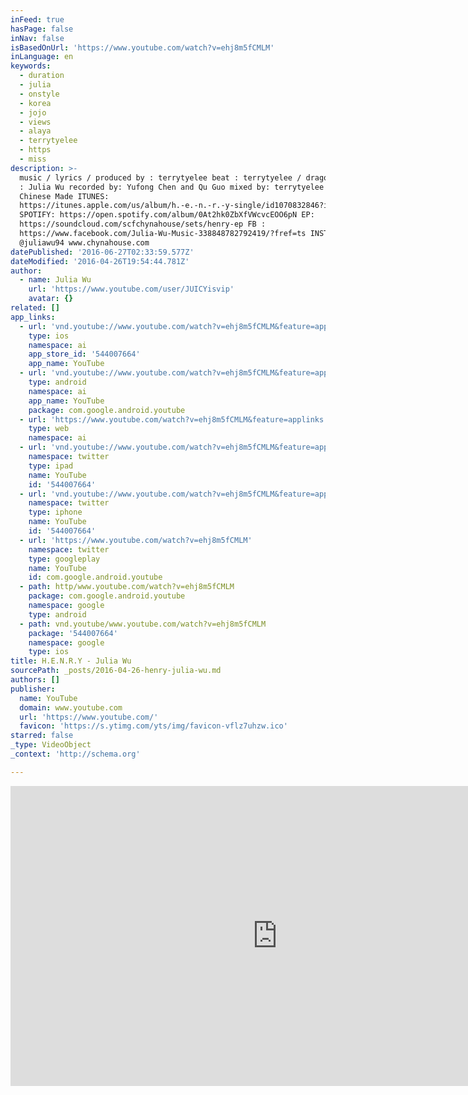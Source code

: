 ```yaml
---
inFeed: true
hasPage: false
inNav: false
isBasedOnUrl: 'https://www.youtube.com/watch?v=ehj8m5fCMLM'
inLanguage: en
keywords:
  - duration
  - julia
  - onstyle
  - korea
  - jojo
  - views
  - alaya
  - terrytyelee
  - https
  - miss
description: >-
  music / lyrics / produced by : terrytyelee beat : terrytyelee / dragon vocals
  : Julia Wu recorded by: Yufong Chen and Qu Guo mixed by: terrytyelee 100%
  Chinese Made ITUNES:
  https://itunes.apple.com/us/album/h.-e.-n.-r.-y-single/id1070832846?ign-mpt=uo%3D4
  SPOTIFY: https://open.spotify.com/album/0At2hk0ZbXfVWcvcEOO6pN EP:
  https://soundcloud.com/scfchynahouse/sets/henry-ep FB :
  https://www.facebook.com/Julia-Wu-Music-338848782792419/?fref=ts INSTA:
  @juliawu94 www.chynahouse.com
datePublished: '2016-06-27T02:33:59.577Z'
dateModified: '2016-04-26T19:54:44.781Z'
author:
  - name: Julia Wu
    url: 'https://www.youtube.com/user/JUICYisvip'
    avatar: {}
related: []
app_links:
  - url: 'vnd.youtube://www.youtube.com/watch?v=ehj8m5fCMLM&feature=applinks'
    type: ios
    namespace: ai
    app_store_id: '544007664'
    app_name: YouTube
  - url: 'vnd.youtube://www.youtube.com/watch?v=ehj8m5fCMLM&feature=applinks'
    type: android
    namespace: ai
    app_name: YouTube
    package: com.google.android.youtube
  - url: 'https://www.youtube.com/watch?v=ehj8m5fCMLM&feature=applinks'
    type: web
    namespace: ai
  - url: 'vnd.youtube://www.youtube.com/watch?v=ehj8m5fCMLM&feature=applinks'
    namespace: twitter
    type: ipad
    name: YouTube
    id: '544007664'
  - url: 'vnd.youtube://www.youtube.com/watch?v=ehj8m5fCMLM&feature=applinks'
    namespace: twitter
    type: iphone
    name: YouTube
    id: '544007664'
  - url: 'https://www.youtube.com/watch?v=ehj8m5fCMLM'
    namespace: twitter
    type: googleplay
    name: YouTube
    id: com.google.android.youtube
  - path: http/www.youtube.com/watch?v=ehj8m5fCMLM
    package: com.google.android.youtube
    namespace: google
    type: android
  - path: vnd.youtube/www.youtube.com/watch?v=ehj8m5fCMLM
    package: '544007664'
    namespace: google
    type: ios
title: H.E.N.R.Y - Julia Wu
sourcePath: _posts/2016-04-26-henry-julia-wu.md
authors: []
publisher:
  name: YouTube
  domain: www.youtube.com
  url: 'https://www.youtube.com/'
  favicon: 'https://s.ytimg.com/yts/img/favicon-vflz7uhzw.ico'
starred: false
_type: VideoObject
_context: 'http://schema.org'

---
```

<iframe src="https://cdn.embedly.com/widgets/media.html?src=https%3A%2F%2Fwww.youtube.com%2Fembed%2Fehj8m5fCMLM%3Ffeature%3Doembed&amp;url=https%3A%2F%2Fwww.youtube.com%2Fwatch%3Fv%3Dehj8m5fCMLM&amp;image=https%3A%2F%2Fi.ytimg.com%2Fvi%2Fehj8m5fCMLM%2Fhqdefault.jpg&amp;key=b7d04c9b404c499eba89ee7072e1c4f7&amp;type=text%2Fhtml&amp;schema=youtube" width="854" height="480" scrolling="no" frameborder="0" allowfullscreen="" style=""></iframe>